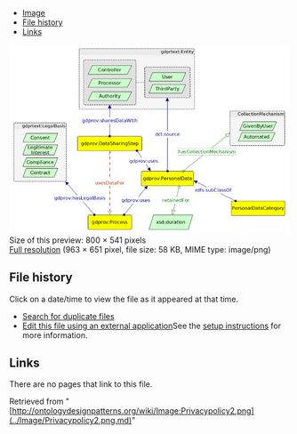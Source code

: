 * [Image](../Image/Privacypolicy2.png.md#file)
* [File history](../Image/Privacypolicy2.png.md#filehistory)
* [Links](../Image/Privacypolicy2.png.md#filelinks)

[![Image:Privacypolicy2.png](../images/thumb/1/14/Privacypolicy2.png/800px-Privacypolicy2.png)](../../images/1/14/Privacypolicy2.png)  
Size of this preview: 800 × 541 pixels  
[Full resolution](../../images/1/14/Privacypolicy2.png)‎ (963 × 651 pixel, file size: 58 KB, MIME type: image/png)

## File history

Click on a date/time to view the file as it appeared at that time.



  
* [Search for duplicate files](http://ontologydesignpatterns.org/wiki/Special:FileDuplicateSearch/Privacypolicy2.png "Special:FileDuplicateSearch/Privacypolicy2.png")
* [Edit this file using an external application](http://ontologydesignpatterns.org/wiki/index.php?title=Image:Privacypolicy2.png&action=edit&externaledit=true&mode=file "Image:Privacypolicy2.png")See the [setup instructions](http://www.mediawiki.org/wiki/Manual:External_editors "http://www.mediawiki.org/wiki/Manual:External_editors") for more information.

## Links



There are no pages that link to this file.




Retrieved from "[http://ontologydesignpatterns.org/wiki/Image:Privacypolicy2.png](../Image/Privacypolicy2.png.md)"